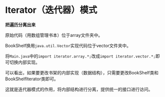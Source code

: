 # Iterator（迭代器）模式

**把遍历分离出来**

原始代码（用数组管理书本）位于array文件夹中。

BookShelf换用`java.util.Vector`实现代码位于vector文件夹中。

将`Main.java`中的`import iterator.array.*;`改成`import iterator.vector.*;`即可切换内部实现。

可以看出，如果要更改书架的内部实现（数据结构），只需要更改BookShelf类和BookShelfIterator类即可。

这就是迭代器模式的作用，将内部结构进行分离，提供统一的接口进行访问。

